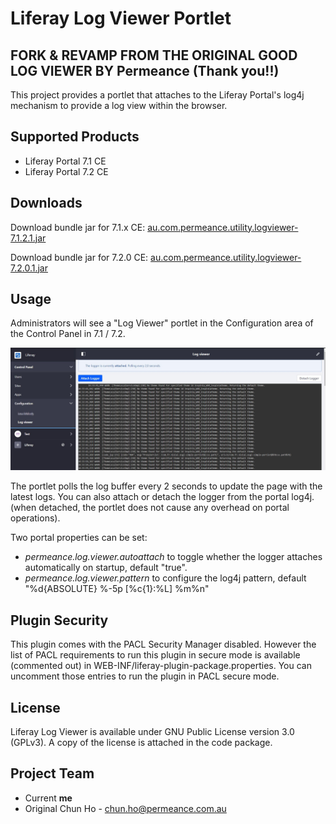 
# Liferay Log Viewer Portlet

## FORK & REVAMP FROM THE ORIGINAL GOOD LOG VIEWER BY Permeance (Thank you!!)

This project provides a portlet that attaches to the Liferay Portal's log4j mechanism to provide a log view within the browser.

## Supported Products

* Liferay Portal 7.1 CE
* Liferay Portal 7.2 CE

## Downloads

Download bundle jar for 7.1.x CE: [au.com.permeance.utility.logviewer-7.1.2.1.jar](https://github.com/baxtheman/liferay-log-viewer/releases/download/7.1.2.1/au.com.permeance.utility.logviewer-7.1.2.1.jar)

Download bundle jar for 7.2.0 CE: [au.com.permeance.utility.logviewer-7.2.0.1.jar](https://github.com/baxtheman/liferay-log-viewer/releases/download/7.2.0.1/au.com.permeance.utility.logviewer-7.2.0.1.jar)

## Usage

Administrators will see a "Log Viewer" portlet in the Configuration area of the Control Panel in 7.1 / 7.2.

![Screenshot](/doc/screenshot.jpg)

The portlet polls the log buffer every 2 seconds to update the page with the latest logs.
You can also attach or detach the logger from the portal log4j. (when detached, the portlet does not cause any overhead on portal operations).

Two portal properties can be set:
* *permeance.log.viewer.autoattach* to toggle whether the logger attaches automatically on startup, default "true".
* *permeance.log.viewer.pattern* to configure the log4j pattern, default "%d{ABSOLUTE} %-5p \[%c{1}:%L\] %m%n"

## Plugin Security

This plugin comes with the PACL Security Manager disabled.
However the list of PACL requirements to run this plugin in secure mode is available (commented out) in WEB-INF/liferay-plugin-package.properties. You can uncomment those entries to run the plugin in PACL secure mode.

## License

Liferay Log Viewer is available under GNU Public License version 3.0 (GPLv3). A copy of the license is attached in the code package.

## Project Team

* Current **me**
* Original Chun Ho - chun.ho@permeance.com.au
